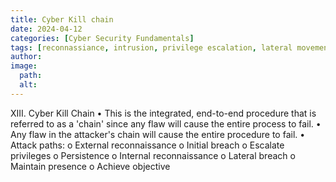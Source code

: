 ```yaml
---
title: Cyber Kill chain
date: 2024-04-12
categories: [Cyber Security Fundamentals]
tags: [reconnassiance, intrusion, privilege escalation, lateral movement, persistence, cyber kill chain]
author: 
image:
  path: 
  alt: 
---
```

XIII.	Cyber Kill Chain
•	This is the integrated, end-to-end procedure that is referred to as a 'chain' since any flaw will cause the entire process to fail.
•	Any flaw in the attacker's chain will cause the entire procedure to fail.
•	Attack paths:
o	External reconnaissance
o	Initial breach
o	Escalate privileges
o	Persistence
o	Internal reconnaissance
o	Lateral breach
o	Maintain presence
o	Achieve objective
